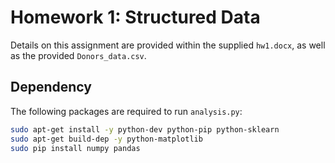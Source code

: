 # Homework 1: Structured Data

Details on this assignment are provided within the supplied `hw1.docx`,
as well as the provided `Donors_data.csv`.

## Dependency

The following packages are required to run `analysis.py`:

```bash
sudo apt-get install -y python-dev python-pip python-sklearn
sudo apt-get build-dep -y python-matplotlib
sudo pip install numpy pandas
```
